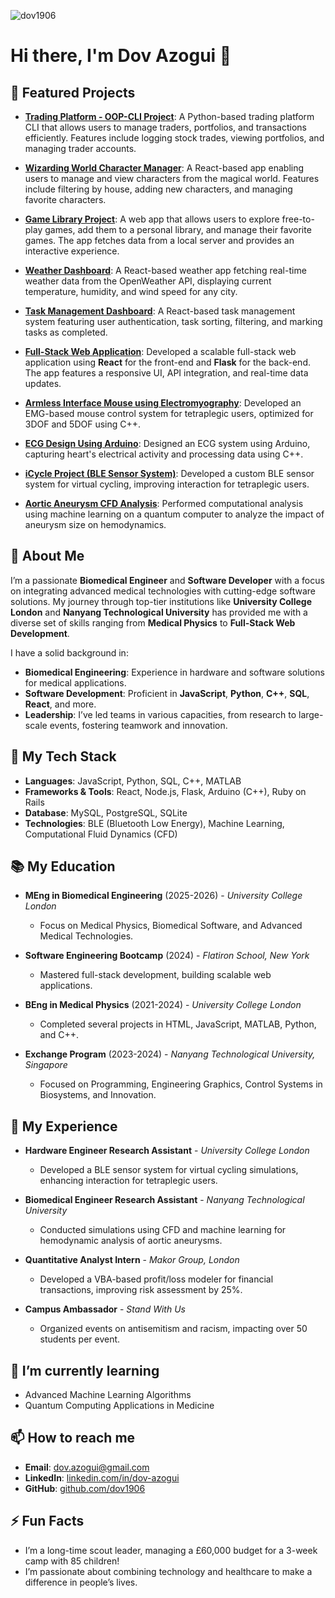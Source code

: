<p align="left"> <img src="https://komarev.com/ghpvc/?username=dov1906&label=Profile%20views&color=0e75b6&style=flat" alt="dov1906" /> </p>

# Hi there, I'm Dov Azogui 👋

## 🌟 Featured Projects
- **[Trading Platform - OOP-CLI Project](https://github.com/dov1906/Trading-Platform-OOP-CLI-Project)**: A Python-based trading platform CLI that allows users to manage traders, portfolios, and transactions efficiently. Features include logging stock trades, viewing portfolios, and managing trader accounts.
- **[Wizarding World Character Manager](https://github.com/dov1906/Wizarding-World-Character-Manager)**: A React-based app enabling users to manage and view characters from the magical world. Features include filtering by house, adding new characters, and managing favorite characters.
- **[Game Library Project](https://github.com/dov1906/Game-Library-Project)**: A web app that allows users to explore free-to-play games, add them to a personal library, and manage their favorite games. The app fetches data from a local server and provides an interactive experience.
- **[Weather Dashboard](https://github.com/dov1906/Weather-Dashboard)**: A React-based weather app fetching real-time weather data from the OpenWeather API, displaying current temperature, humidity, and wind speed for any city.
- **[Task Management Dashboard](https://github.com/dov1906/task-dashboard)**: A React-based task management system featuring user authentication, task sorting, filtering, and marking tasks as completed.
- **[Full-Stack Web Application](https://github.com/dov1906/task-dashboard)**: Developed a scalable full-stack web application using **React** for the front-end and **Flask** for the back-end. The app features a responsive UI, API integration, and real-time data updates.
  
- **[Armless Interface Mouse using Electromyography](https://dovazogui.wixsite.com/dovazoguiportfolio/post/armless-interface-mouse-using-electromyography)**: Developed an EMG-based mouse control system for tetraplegic users, optimized for 3DOF and 5DOF using C++.
- **[ECG Design Using Arduino](https://dovazogui.wixsite.com/dovazoguiportfolio/post/copy-of-ecg-design-using-arduino)**: Designed an ECG system using Arduino, capturing heart's electrical activity and processing data using C++.
- **[iCycle Project (BLE Sensor System)](https://dovazogui.wixsite.com/dovazoguiportfolio/post/empowering-tetraplegic-individuals-with-icycle-a-ble-enabled-virtual-cycling-experience)**: Developed a custom BLE sensor system for virtual cycling, improving interaction for tetraplegic users.
- **[Aortic Aneurysm CFD Analysis](https://dovazogui.wixsite.com/dovazoguiportfolio/post/exploring-aortic-disease-progression-through-computational-fluid-dynamics)**: Performed computational analysis using machine learning on a quantum computer to analyze the impact of aneurysm size on hemodynamics.

## 🚀 About Me
I’m a passionate **Biomedical Engineer** and **Software Developer** with a focus on integrating advanced medical technologies with cutting-edge software solutions. My journey through top-tier institutions like **University College London** and **Nanyang Technological University** has provided me with a diverse set of skills ranging from **Medical Physics** to **Full-Stack Web Development**.

I have a solid background in:
- **Biomedical Engineering**: Experience in hardware and software solutions for medical applications.
- **Software Development**: Proficient in **JavaScript**, **Python**, **C++**, **SQL**, **React**, and more.
- **Leadership**: I’ve led teams in various capacities, from research to large-scale events, fostering teamwork and innovation.

## 🧠 My Tech Stack
- **Languages**: JavaScript, Python, SQL, C++, MATLAB
- **Frameworks & Tools**: React, Node.js, Flask, Arduino (C++), Ruby on Rails
- **Database**: MySQL, PostgreSQL, SQLite
- **Technologies**: BLE (Bluetooth Low Energy), Machine Learning, Computational Fluid Dynamics (CFD)

## 📚 My Education
- **MEng in Biomedical Engineering** (2025-2026) - *University College London*
  - Focus on Medical Physics, Biomedical Software, and Advanced Medical Technologies.
  
- **Software Engineering Bootcamp** (2024) - *Flatiron School, New York*
  - Mastered full-stack development, building scalable web applications.

- **BEng in Medical Physics** (2021-2024) - *University College London*
  - Completed several projects in HTML, JavaScript, MATLAB, Python, and C++.

- **Exchange Program** (2023-2024) - *Nanyang Technological University, Singapore*
  - Focused on Programming, Engineering Graphics, Control Systems in Biosystems, and Innovation.

## 💼 My Experience
- **Hardware Engineer Research Assistant** - *University College London*
  - Developed a BLE sensor system for virtual cycling simulations, enhancing interaction for tetraplegic users.
  
- **Biomedical Engineer Research Assistant** - *Nanyang Technological University*
  - Conducted simulations using CFD and machine learning for hemodynamic analysis of aortic aneurysms.

- **Quantitative Analyst Intern** - *Makor Group, London*
  - Developed a VBA-based profit/loss modeler for financial transactions, improving risk assessment by 25%.

- **Campus Ambassador** - *Stand With Us*
  - Organized events on antisemitism and racism, impacting over 50 students per event.

## 🌱 I’m currently learning
- Advanced Machine Learning Algorithms
- Quantum Computing Applications in Medicine

## 📫 How to reach me
- **Email**: [dov.azogui@gmail.com](mailto:dov.azogui@gmail.com)
- **LinkedIn**: [linkedin.com/in/dov-azogui](https://www.linkedin.com/in/dov-azogui)
- **GitHub**: [github.com/dov1906](https://github.com/dov1906)

## ⚡ Fun Facts
- I’m a long-time scout leader, managing a £60,000 budget for a 3-week camp with 85 children!
- I’m passionate about combining technology and healthcare to make a difference in people’s lives.
